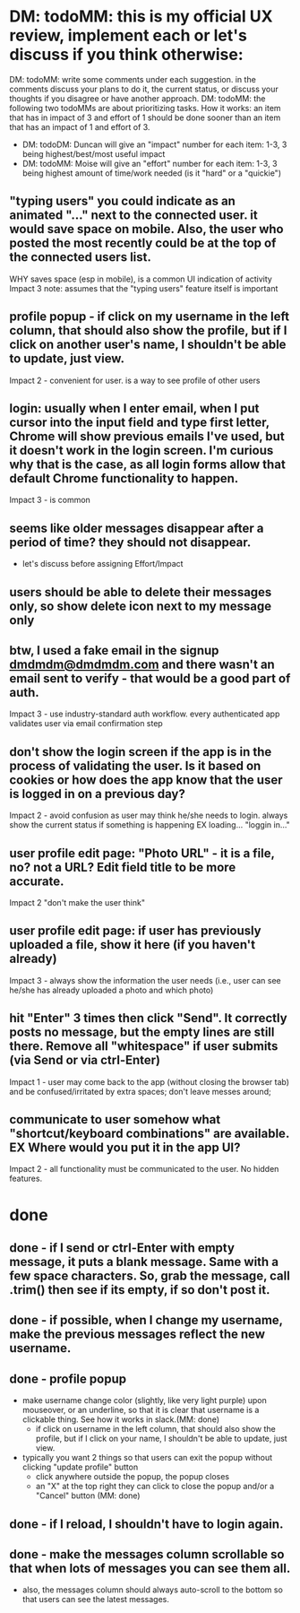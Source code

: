 # DM: todoMM: this is my official UX review, implement each or let's discuss if you think otherwise:
DM: todoMM: write some comments under each suggestion. in the comments discuss your plans to do it, the current status, or discuss your thoughts if you disagree or have another approach.
DM: todoMM: the following two todoMMs are about prioritizing tasks. How it works: an item that has in impact of 3 and effort of 1 should be done sooner than an item that has an impact of 1 and effort of 3.
* DM: todoDM: Duncan will give an "impact" number for each item: 1-3, 3 being highest/best/most useful impact
* DM: todoMM: Moise will give an "effort" number for each item: 1-3, 3 being highest amount of time/work needed (is it "hard" or a "quickie")

## "typing users" you could indicate as an animated "..." next to the connected user. it would save space on mobile. Also, the user who posted the most recently could be at the top of the connected users list.
WHY saves space (esp in mobile), is a common UI indication of activity
Impact 3 note: assumes that the "typing users" feature itself is important

## profile popup - if click on my username in the left column, that should also show the profile, but if I click on another user's name, I shouldn't be able to update, just view.
Impact 2 - convenient for user. is a way to see profile of other users

## login: usually when I enter email, when I put cursor into the input field and type first letter, Chrome will show previous emails I've used, but it doesn't work in the login screen. I'm curious why that is the case, as all login forms allow that default Chrome functionality to happen.
Impact 3 - is common 

## seems like older messages disappear after a period of time? they should not disappear.
* let's discuss before assigning Effort/Impact

## users should be able to delete their messages only, so show delete icon next to my message only

## btw, I used a fake email in the signup dmdmdm@dmdmdm.com and there wasn't an email sent to verify - that would be a good part of auth.
Impact 3 - use industry-standard auth workflow. every authenticated app validates user via email confirmation step

## don't show the login screen if the app is in the process of validating the user. Is it based on cookies or how does the app know that the user is logged in on a previous day?
Impact 2 - avoid confusion as user may think he/she needs to login. always show the current status if something is happening EX loading... "loggin in..."

## user profile edit page: "Photo URL" - it is a file, no? not a URL? Edit field title to be more accurate.
Impact 2 "don't make the user think"

## user profile edit page: if user has previously uploaded a file, show it here (if you haven't already)
Impact 3 - always show the information the user needs (i.e., user can see he/she has already uploaded a photo and which photo)

## hit "Enter" 3 times then click "Send". It correctly posts no message, but the empty lines are still there. Remove all "whitespace" if user submits (via Send or via ctrl-Enter)
Impact 1 - user may come back to the app (without closing the browser tab) and be confused/irritated by extra spaces; don't leave messes around;

## communicate to user somehow what "shortcut/keyboard combinations" are available. EX  Where would you put it in the app UI?
Impact 2 - all functionality must be communicated to the user. No hidden features.

# done

## done - if I send or ctrl-Enter with empty message, it puts a blank message. Same with a few space characters. So, grab the message, call .trim() then see if its empty, if so don't post it.

## done - if possible, when I change my username, make the previous messages reflect the new username.

## done - profile popup
  * make username change color (slightly, like very light purple) upon mouseover, or an underline, so that it is clear that username is a clickable thing. See how it works in slack.(MM: done)
	* if click on username in the left column, that should also show the profile, but if I click on your name, I shouldn't be able to update, just view.
  * typically you want 2 things so that users can exit the popup without clicking "update profile" button
    * click anywhere outside the popup, the popup closes
    * an "X" at the top right they can click to close the popup and/or a "Cancel" button (MM: done)

## done - if I reload, I shouldn't have to login again.

## done - make the messages column scrollable  so that when lots of messages you can see them all.
  * also, the messages column should always auto-scroll to the bottom so that  users can see the latest messages. 
